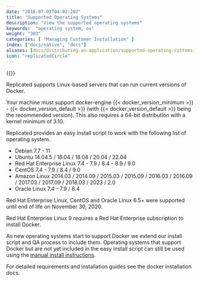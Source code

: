 ```yaml
---
date: "2016-07-03T04:02:20Z"
title: "Supported Operating Systems"
description: "View the supported operating systems"
keywords:  "operating system, os"
weight: "303"
categories: [ "Managing Customer Installation" ]
index: ["docs/native", "docs"]
aliases: [docs/distributing-an-application/supported-operating-systems,/docs/native/packaging-an-application/supported-operating-systems/]
icon: "replicatedCircle"
---
```


{{<legacynotice name="native">}}

Replicated supports Linux-based servers that can run current versions of Docker.

Your machine must support docker-engine {{< docker_version_minimum >}} - {{< docker_version_default >}} (with {{< docker_version_default >}} being the recommended version). This also requires a 64-bit distribution with a kernel minimum of 3.10.

Replicated provides an easy install script to work with the following list of operating system.

- Debian 7.7 - 11
- Ubuntu 14.04.5 / 16.04 / 18.04 / 20.04 / 22.04
- Red Hat Enterprise Linux 7.4 - 7.9 / 8.4 - 8.9 / 9.0
- CentOS 7.4 - 7.9 / 8.4 / 9.0
- Amazon Linux 2014.03 / 2014.09 / 2015.03 / 2015.09 / 2016.03 / 2016.09 / 2017.03 / 2017.09 / 2018.03 / 2023 / 2.0
- Oracle Linux 7.4 - 7.9 / 8.4

Red Hat Enterprise Linux, CentOS and Oracle Linux 6.5+ were supported until end of life on November 30, 2020.

Red Hat Enterprise Linux 9 requires a Red Hat Enterprise subscription to install Docker.

As new operating systems start to support Docker we extend our install script and QA process to include them.  Operating systems that support Docker but are not yet included in the easy install script can still be used using the [manual install instructions](/docs/native/packaging-an-application/installing-manually/).

For detailed requirements and installation guides see the docker installation docs.

